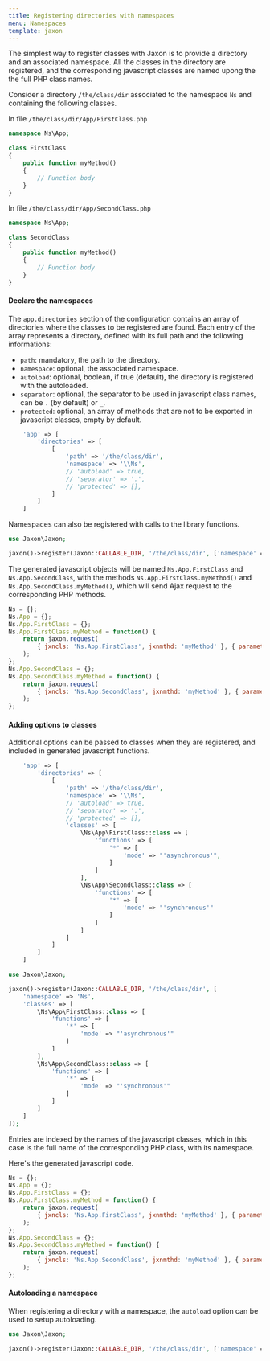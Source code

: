 ```yaml
---
title: Registering directories with namespaces
menu: Namespaces
template: jaxon
---
```


The simplest way to register classes with Jaxon is to provide a directory and an associated namespace.
All the classes in the directory are registered, and the corresponding javascript classes are named upong the the full PHP class names.

Consider a directory `/the/class/dir` associated to the namespace `Ns` and containing the following classes.

In file `/the/class/dir/App/FirstClass.php`

```php
namespace Ns\App;

class FirstClass
{
    public function myMethod()
    {
        // Function body
    }
}
```

In file `/the/class/dir/App/SecondClass.php`

```php
namespace Ns\App;

class SecondClass
{
    public function myMethod()
    {
        // Function body
    }
}
```

#### Declare the namespaces

The `app.directories` section of the configuration contains an array of directories where the classes to be registered are found.
Each entry of the array represents a directory, defined with its full path and the following informations:

- `path`: mandatory, the path to the directory.
- `namespace`: optional, the associated namespace.
- `autoload`: optional, boolean, if true (default), the directory is registered with the autoloaded.
- `separator`: optional, the separator to be used in javascript class names, can be `.` (by default) or `_`.
- `protected`: optional, an array of methods that are not to be exported in javascript classes, empty by default.

```php
    'app' => [
        'directories' => [
            [
                'path' => '/the/class/dir',
                'namespace' => '\\Ns',
                // 'autoload' => true,
                // 'separator' => '.',
                // 'protected' => [],
            ]
        ]
    ]
```

Namespaces can also be registered with calls to the library functions.

```php
use Jaxon\Jaxon;

jaxon()->register(Jaxon::CALLABLE_DIR, '/the/class/dir', ['namespace' => 'Ns']);
```

The generated javascript objects will be named `Ns.App.FirstClass` and  `Ns.App.SecondClass`, with the methods `Ns.App.FirstClass.myMethod()` and  `Ns.App.SecondClass.myMethod()`, which will send Ajax request to the corresponding PHP methods.

```js
Ns = {};
Ns.App = {};
Ns.App.FirstClass = {};
Ns.App.FirstClass.myMethod = function() {
    return jaxon.request(
        { jxncls: 'Ns.App.FirstClass', jxnmthd: 'myMethod' }, { parameters: arguments }
    );
};
Ns.App.SecondClass = {};
Ns.App.SecondClass.myMethod = function() {
    return jaxon.request(
        { jxncls: 'Ns.App.SecondClass', jxnmthd: 'myMethod' }, { parameters: arguments }
    );
};
```

#### Adding options to classes

Additional options can be passed to classes when they are registered, and included in generated javascript functions.

```php
    'app' => [
        'directories' => [
            [
                'path' => '/the/class/dir',
                'namespace' => '\\Ns',
                // 'autoload' => true,
                // 'separator' => '.',
                // 'protected' => [],
                'classes' => [
                    \Ns\App\FirstClass::class => [
                        'functions' => [
                            '*' => [
                                'mode' => "'asynchronous'",
                            ]
                        ]
                    ],
                    \Ns\App\SecondClass::class => [
                        'functions' => [
                            '*' => [
                                'mode' => "'synchronous'"
                            ]
                        ]
                    ]
                ]
            ]
        ]
    ]
```

```php
use Jaxon\Jaxon;

jaxon()->register(Jaxon::CALLABLE_DIR, '/the/class/dir', [
    'namespace' => 'Ns',
    'classes' => [
        \Ns\App\FirstClass::class => [
            'functions' => [
                '*' => [
                    'mode' => "'asynchronous'"
                ]
            ]
        ],
        \Ns\App\SecondClass::class => [
            'functions' => [
                '*' => [
                    'mode' => "'synchronous'"
                ]
            ]
        ]
    ]
]);
```

Entries are indexed by the names of the javascript classes, which in this case is the full name of the corresponding PHP class, with its namespace.

Here's the generated javascript code.

```js
Ns = {};
Ns.App = {};
Ns.App.FirstClass = {};
Ns.App.FirstClass.myMethod = function() {
    return jaxon.request(
        { jxncls: 'Ns.App.FirstClass', jxnmthd: 'myMethod' }, { parameters: arguments, mode: 'asynchronous' }
    );
};
Ns.App.SecondClass = {};
Ns.App.SecondClass.myMethod = function() {
    return jaxon.request(
        { jxncls: 'Ns.App.SecondClass', jxnmthd: 'myMethod' }, { parameters: arguments, mode: 'synchronous' }
    );
};
```

#### Autoloading a namespace

When registering a directory with a namespace, the `autoload` option can be used to setup autoloading.

```php
use Jaxon\Jaxon;

jaxon()->register(Jaxon::CALLABLE_DIR, '/the/class/dir', ['namespace' => 'Ns', 'autoload' => true]);
```
